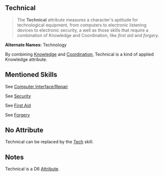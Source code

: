 Technical
---------

> The __Technical__ attribute measures a character's aptitude for technological equipment, from computers to electronic listening devices to electronic security, a well as those skills that require a combination of Knowledge and Coordination, like _first aid_ and _forgery_.

__Alternate Names:__ <span title='Solar'>Technology</span>

By combining [Knowledge](Knowledge.md) and [Coordination](Coordination.md), Technical is a kind of applied Knowledge attribute.

Mentioned Skills
----------------

See [Computer Interface/Repair](Tech.md#computer-interface-repair)

See [Security](Security.md)

See [First Aid](Medicine.md#first-aid)

See [Forgery](Artist.md#forgery)

No Attribute
------------

Technical can be replaced by the [Tech](Tech.md) skill.

Notes
-----

Technical is a D6 [Attribute](index.md#attributes).
